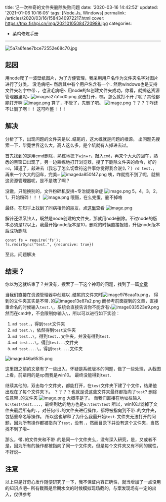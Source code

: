 title: 记一次神奇的文件夹删除失败问题
date: '2020-03-16 14:42:52'
updated: '2021-01-06 10:16:05'
tags: [Node.Js, Windows]
permalink: /articles/2020/03/16/1584340972217.html
cover: https://tmx.fishpi.cn/img/20210105084720989.jpg
categories: 
- 菜鸡修炼手册
---
![5a7a6feae7bce72552e68c70.jpg](https://tmx.fishpi.cn/img/20210105084720989.jpg)

## 起因

用node爬了一波壁纸图片，为了方便管理，我采用用户名作为文件夹名字对图片进行了分类。
没毛病吧~
然后其中有个用户名含有一个`.`
然后windows也是支持文件夹名字中带`.`，也没毛病吧~
用node的fs创建文件夹成功，你看，就搁这资源管理器里呢~
![imagea27a1cd0.png](https://tmx.fishpi.cn/img/20210105144638114.png)
双击打开，咦，怎么就打不开了呢？其他都能打开啊
![image.png](https://tmx.fishpi.cn/img/20210105084921676.png)
算了，不管了，先删了吧。
![image.png](https://tmx.fishpi.cn/img/20210105085022051.png)
？？？？咋还不让删了啊！！
这可咋整！！！

## 解决

分析了下，出现问题的文件夹是以`.`结尾的，这大概就是问题的根源。
出问题先搜索一下，毕竟世界这么大，高人这么多，是个坑就有人掉进去过。

首先找到的是用cmd删除，熟练地摁下`win`+`r`，敲入`cmd`，再来个大大的回车，熟悉的黑窗口出现了，另一边熟练地打开浏览器，搜了下删除文件夹的命令，好的`rd`，知道了，敲进去（我忘了怎么切盘符这件事你觉得我会说么？）`rd test.`，再来一个大大的回车，完美~
![imageda850f47.png](https://tmx.fishpi.cn/img/20210105144740973.png)
咦，咋就找不到了呢，就搁这资源管理器呢，是不是瞎了啊？

没辙，只能换别的，文件粉碎机安排~专治疑难杂症
![image.png](https://tmx.fishpi.cn/img/20210105085222739.png)
5，4，3，2，1，开始粉碎！！！
![image.png](https://tmx.fishpi.cn/img/20210105085323567.png)
哦豁，在么完蛋，删不掉咯

最终，在知乎上找到了同病相怜的朋友，点[这里](https://www.zhihu.com/question/371533421)查看
![image.png](https://tmx.fishpi.cn/img/20210105085425895.png)

解铃还须系铃人，既然是node创建的文件夹，那就用node删除。不过node的版本必须是12以上，我最开始node版本是10，删除的时候直接报错，升级node版本后成功删除

```
const fs = require('fs');
fs.rmdirSync("test.", {recursive: true})
```

至此，问题解决

## 结束？

你以为这就结束了？并没有，搜索了一下这个神奇的问题，找到了一篇[文章](https://www.zhangshengrong.com/p/JKN8Kn5a6b/)

当我们直接在资源管理器中创建以`.`结尾的文件夹时![image976caa1b.png](https://tmx.fishpi.cn/img/20210105144851239.png)，
得到的文件夹其实是不带`.`的![imagee13e87a2.png](https://tmx.fishpi.cn/img/20210105144932864.png)
而参考前面提到的文章，直接重命名的时候输入`test.\`，系统会直接告诉你不能含有`\`![image033523e9.png](https://tmx.fishpi.cn/img/20210105145133427.png)
然而在cmd中，不会限制你输入`\`，所以可以进行如下实验：

1. `md test.`，得到`test`文件夹
2. `md test.\`，依然得到`test`文件夹
3. `md test..\`，得到`test..`文件夹，并没有得到`test.`
4. `md test...\`，得到`test...`文件夹
5. `md test....\`，得到`test....`文件夹

![imaged46a6535.png](https://tmx.fishpi.cn/img/20210105145018302.png)

这里跟之前的文章有了一些出入，怀疑是系统版本的问题，做了一些处理，从截图上看，前辈用的是xp而我是win10。
最终没能得到`test.`

继续其他的，双击每个文件夹，都能打开，在`test`文件夹下建了个文件，结果他出现在了每个文件夹下。
？？？？也就是说这些文件夹最终都指向了`test`?
删除任意带`.`的文件夹
![image.png](https://tmx.fishpi.cn/img/20210105085927801.png)
大概率是了。
而我们直接在地址栏输入`G:\test\test....`，最终到达的地方也是`G:\test\test`
所以，win10过滤掉了文件夹最后所有的`.`，对任何带`.`的文件夹进行操作，都将被指向到不带`.`的文件夹，包括重命名等操作。
所以这也解释了为什么我最开始`test.`文件夹无法打开的问题，因为所有操作都被指向了`test`，没有`.`，然而目录下并没有这个文件夹，当然找不到了啦~

那么，带`.`的文件夹和不带`.`的是同一个文件夹么，没有深入研究，是，又或者不是，因为所有的操作都被指向了同一个文件夹，但是每个文件夹又有不同的属性，不好说~

## 注意

以上只是好奇心发作随便研究了一下，我不保证内容正确性，就当增加了一点没用的知识点吧~
所有截图是后期水文的时候模拟现场截的，与案发现场有一定的出入，仅供参考

